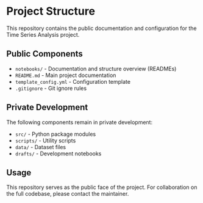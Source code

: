 # Project Structure

This repository contains the public documentation and configuration for the Time Series Analysis project.

## Public Components
- `notebooks/` - Documentation and structure overview (READMEs)
- `README.md` - Main project documentation
- `template_config.yml` - Configuration template
- `.gitignore` - Git ignore rules

## Private Development
The following components remain in private development:
- `src/` - Python package modules
- `scripts/` - Utility scripts
- `data/` - Dataset files
- `drafts/` - Development notebooks

## Usage
This repository serves as the public face of the project. For collaboration on the full codebase, please contact the maintainer.
